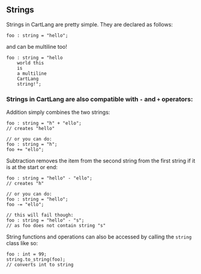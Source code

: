 ## Strings

Strings in CartLang are pretty simple. They are declared as follows:
```Odin
foo : string = "hello";
```
and can be multiline too!

```Odin
foo : string = "hello
    world this 
    is 
    a multiline 
    CartLang 
    string!";
```

### Strings in CartLang are also compatible with `-` and `+` operators:  
Addition simply combines the two strings:  

```Odin
foo : string = "h" + "ello";
// creates "hello"

// or you can do:
foo : string = "h";
foo += "ello";
```
Subtraction removes the item from the second string from the first string if it is at the start or end:  

```Odin
foo : string = "hello" - "ello";
// creates "h"

// or you can do:
foo : string = "hello";
foo -= "ello";

// this will fail though:
foo : string = "hello" - "s";
// as foo does not contain string "s"
```
String functions and operations can also be accessed by calling the `string` class like so:

```Odin
foo : int = 99;
string.to_string(foo);
// converts int to string
```
